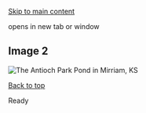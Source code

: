 [Skip to main content](https://www.pittsburghpa.gov/Training/EHB/EHB-Slider/Image-2#main-content)

opens in new tab or window

## Image 2

![The Antioch Park Pond in Mirriam, KS](https://www.pittsburghpa.gov/files/sharedassets/city/v/1/training/antioch-park-pond.jpg)

[Back to top](https://www.pittsburghpa.gov/Training/EHB/EHB-Slider/Image-2#body-top)

Ready
